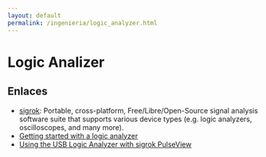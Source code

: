 ```yaml
---
layout: default
permalink: /ingenieria/logic_analyzer.html
---
```


# Logic Analizer

## Enlaces

* [sigrok](https://sigrok.org/): Portable, cross-platform, Free/Libre/Open-Source signal analysis software suite that supports various device types (e.g. logic analyzers, oscilloscopes, and many more).
* [Getting started with a logic analyzer](https://sigrok.org/wiki/Getting_started_with_a_logic_analyzer)
* [Using the USB Logic Analyzer with sigrok PulseView](https://learn.sparkfun.com/tutorials/using-the-usb-logic-analyzer-with-sigrok-pulseview/all)
